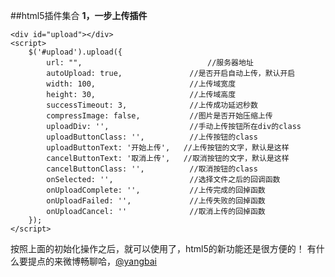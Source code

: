 ##html5插件集合
**1，一步上传插件**

	<div id="upload"></div>
	<script>
		$('#upload').upload({
			url: "",							//服务器地址
			autoUpload: true,				//是否开启自动上传，默认开启
			width: 100,						//上传域宽度
			height: 30,						//上传域高度
			successTimeout: 3,				//上传成功延迟秒数
			compressImage: false,			//图片是否开始压缩上传
      		uploadDiv: '',					//手动上传按钮所在div的class
			uploadButtonClass: '',			//上传按钮的class
 			uploadButtonText: '开始上传',	//上传按钮的文字，默认是这样
			cancelButtonText: '取消上传',	//取消按钮的文字，默认是这样
 			cancelButtonClass: '',			//取消按钮的class
			onSelected: '',					//选择文件之后的回调函数
			onUploadComplete: '',			//上传完成的回掉函数
			onUploadFailed: '',				//上传失败的回掉函数
			onUploadCancel: ''				//取消上传的回掉函数
		});
	</script>
按照上面的初始化操作之后，就可以使用了，html5的新功能还是很方便的！
有什么要提点的来微博畅聊哈，[@yangbai](http://weibo.com/yangbai1988)
